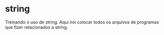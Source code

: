 # string
Treinando o uso de string.
Aqui irei colocar todos os arquivos de programas que fizer relacionados a string. 
